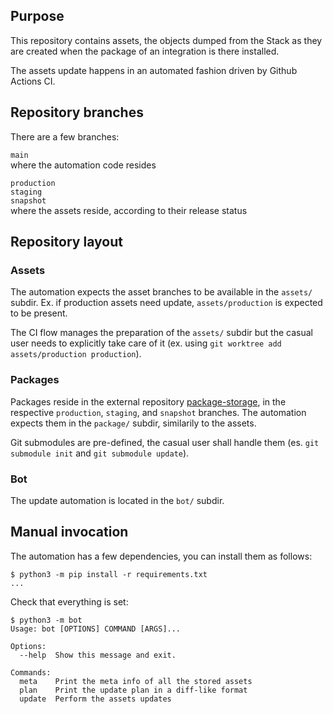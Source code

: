 ## Purpose

This repository contains assets, the objects dumped from the Stack as they are created when the package of an integration is there installed.

The assets update happens in an automated fashion driven by Github Actions CI.

## Repository branches

There are a few branches:

`main`  
where the automation code resides  

`production`  
`staging`  
`snapshot`  
where the assets reside, according to their release status

## Repository layout

### Assets

The automation expects the asset branches to be available in the `assets/` subdir. Ex. if production assets need update, `assets/production` is expected to be present.

The CI flow manages the preparation of the `assets/` subdir but the casual user needs to explicitly take care of it (ex. using `git worktree add assets/production production`).

### Packages

Packages reside in the external repository [package-storage](https://github.com/elastic/package-storage), in the respective `production`, `staging`, and `snapshot` branches. The automation expects them in the `package/` subdir, similarily to the assets.

Git submodules are pre-defined, the casual user shall handle them (es. `git submodule init` and `git submodule update`).

### Bot

The update automation is located in the `bot/` subdir.

## Manual invocation

The automation has a few dependencies, you can install them as follows:

```shell
$ python3 -m pip install -r requirements.txt
...
```

Check that everything is set:

```shell
$ python3 -m bot
Usage: bot [OPTIONS] COMMAND [ARGS]...

Options:
  --help  Show this message and exit.

Commands:
  meta    Print the meta info of all the stored assets
  plan    Print the update plan in a diff-like format
  update  Perform the assets updates
```


